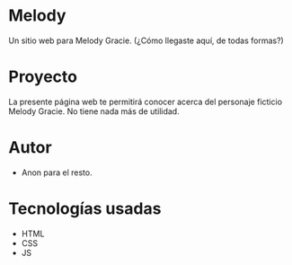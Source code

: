 # Melody
Un sitio web para Melody Gracie.
(¿Cómo llegaste aquí, de todas formas?)

# Proyecto
La presente página web te permitirá conocer acerca del personaje ficticio Melody Gracie. No tiene nada más de utilidad.

# Autor
- Anon para el resto.

# Tecnologías usadas
- HTML
- CSS
- JS
